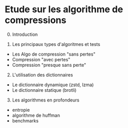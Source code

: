 # Etude sur les algorithme de compressions

0. Introduction

1. Les principaux types d'algoritmes et tests

- Les Algo de compression "sans pertes"
- Compression "avec pertes"
- Compression "presque sans perte"

2. L'utilisation des dictionnaires

- Le dictionnaire dynamique (zstd, lzma)
- Le dictionnaire statique (brotli)

3. Les algorithmes en profondeurs
- entropie
- algorithme de huffman
- benchmarks
